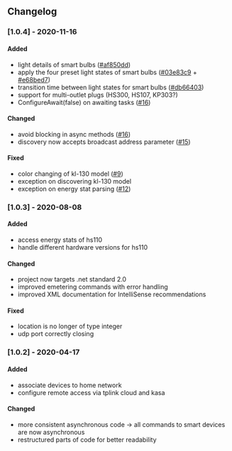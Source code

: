 ## Changelog

### [1.0.4] - 2020-11-16

#### Added

- light details of smart bulbs ([#af850dd](https://github.com/CodeBardian/tplink-smartdevices-netstandard/commits/af850dd))
- apply the four preset light states of smart bulbs ([#03e83c9](https://github.com/CodeBardian/tplink-smartdevices-netstandard/commits/03e83c9) + [#e68bed7](https://github.com/CodeBardian/tplink-smartdevices-netstandard/commits/e68bed7))
- transition time between light states for smart bulbs ([#db66403](https://github.com/CodeBardian/tplink-smartdevices-netstandard/commits/db66403))
- support for multi-outlet plugs (HS300, HS107, KP303?)
- ConfigureAwait(false) on awaiting tasks ([#16](https://github.com/CodeBardian/tplink-smartdevices-netstandard/pull/16))

#### Changed
- avoid blocking in async methods ([#16](https://github.com/CodeBardian/tplink-smartdevices-netstandard/pull/16))
- discovery now accepts broadcast address parameter ([#15](https://github.com/CodeBardian/tplink-smartdevices-netstandard/pull/15))

#### Fixed
- color changing of kl-130 model ([#9](https://github.com/CodeBardian/tplink-smartdevices-netstandard/pull/16))
- exception on discovering kl-130 model
- exception on energy stat parsing ([#12](https://github.com/CodeBardian/tplink-smartdevices-netstandard/pull/12))

### [1.0.3] - 2020-08-08

#### Added

- access energy stats of hs110 
- handle different hardware versions for hs110 

#### Changed
- project now targets .net standard 2.0
- improved emetering commands with error handling
- improved XML documentation for IntelliSense recommendations

#### Fixed
- location is no longer of type integer
- udp port correctly closing

### [1.0.2] - 2020-04-17

#### Added

- associate devices to home network
- configure remote access via tplink cloud and kasa

#### Changed
- more consistent asynchronous code -> all commands to smart devices are now asynchronous
- restructured parts of code for better readability
